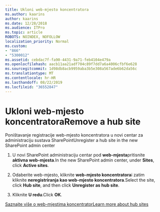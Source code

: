 ```yaml
---
title: Ukloni web-mjesto koncentratora
ms.author: kaarins
author: kaarins
ms.date: 12/28/2018
ms.audience: ITPro
ms.topic: article
ROBOTS: NOINDEX, NOFOLLOW
localization_priority: Normal
ms.custom:
- "866"
- "5300012"
ms.assetid: cebdac7f-fa90-4431-9a71-feb4104e479a
ms.openlocfilehash: aacb11aa21adf704c89f7dd7a6a4006cfbf6e628
ms.sourcegitcommit: 1d98db8acb9959aba3b5e308a567ade6b62da56c
ms.translationtype: MT
ms.contentlocale: hr-HR
ms.lasthandoff: 08/22/2019
ms.locfileid: "36552847"
---
```

# <a name="remove-a-hub-site"></a><span data-ttu-id="253e4-102">Ukloni web-mjesto koncentratora</span><span class="sxs-lookup"><span data-stu-id="253e4-102">Remove a hub site</span></span>

<span data-ttu-id="253e4-103">Poništavanje registracije web-mjesto koncentratora u novi centar za administraciju sustava SharePoint</span><span class="sxs-lookup"><span data-stu-id="253e4-103">Unregister a hub site in the new SharePoint admin center</span></span>
  
1. <span data-ttu-id="253e4-104">U novi SharePoint administraciju centar pod **web-mjesta**pritisnite **aktivna web-mjesta**.</span><span class="sxs-lookup"><span data-stu-id="253e4-104">In the new SharePoint admin center, under **Sites**, click **Active sites**.</span></span>

2. <span data-ttu-id="253e4-105">Odaberite web-mjesto, kliknite **web-mjesto koncentratora**i zatim kliknite **neregistriranja kao web-mjesto koncentratora**.</span><span class="sxs-lookup"><span data-stu-id="253e4-105">Select the site, click **Hub site**, and then click **Unregister as hub site**.</span></span>

3. <span data-ttu-id="253e4-106">Kliknite **U redu**.</span><span class="sxs-lookup"><span data-stu-id="253e4-106">Click **OK**.</span></span>

[<span data-ttu-id="253e4-107">Saznajte više o web-mjestima koncentrator</span><span class="sxs-lookup"><span data-stu-id="253e4-107">Learn more about hub sites</span></span>](https://support.office.com/article/what-is-a-sharepoint-hub-site-fe26ae84-14b7-45b6-a6d1-948b3966427f?ui=en-US&amp;rs=en-US&amp;ad=US)
  